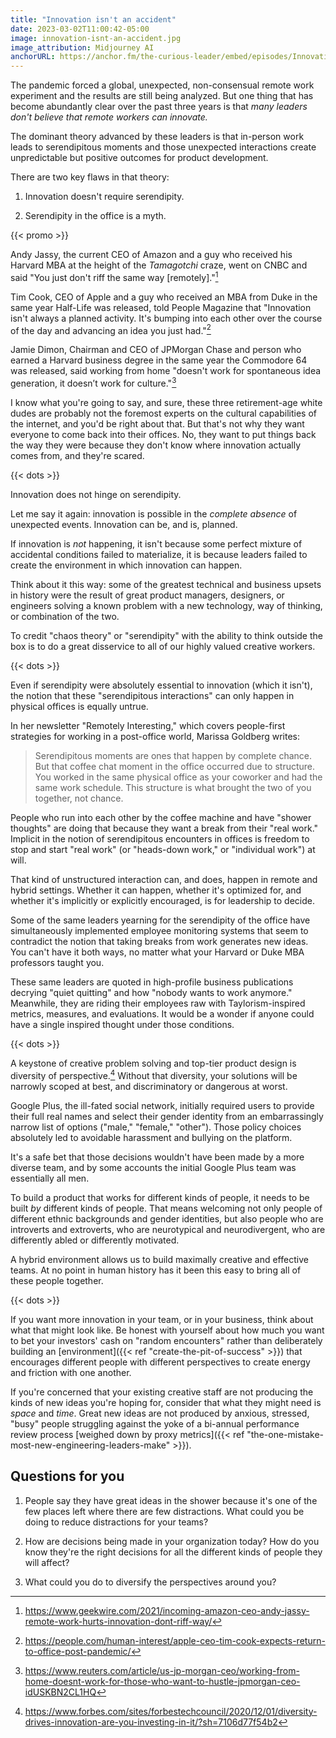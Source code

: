 ```yaml
---
title: "Innovation isn't an accident"
date: 2023-03-02T11:00:42-05:00
image: innovation-isnt-an-accident.jpg
image_attribution: Midjourney AI
anchorURL: https://anchor.fm/the-curious-leader/embed/episodes/Innovation-isnt-an-accident-e1voi4b
---
```


The pandemic forced a global, unexpected, non-consensual remote work experiment
and the results are still being analyzed. But one thing that has become
abundantly clear over the past three years is that *many leaders don't believe
that remote workers can innovate.*

The dominant theory advanced by these leaders is that in-person work leads to
serendipitous moments and those unexpected interactions create unpredictable but
positive outcomes for product development.

There are two key flaws in that theory:

1. Innovation doesn't require serendipity.

2. Serendipity in the office is a myth.

<!--more-->
{{< promo >}}

Andy Jassy, the current CEO of Amazon and a guy who received his Harvard MBA at
the height of the *Tamagotchi* craze, went on CNBC and said "You just don't riff
the same way [remotely]."[^1]

Tim Cook, CEO of Apple and a guy who received an MBA from Duke in the same year
Half-Life was released, told People Magazine that "Innovation isn't always a
planned activity. It's bumping into each other over the course of the day and
advancing an idea you just had."[^2]

Jamie Dimon, Chairman and CEO of JPMorgan Chase and person who earned a Harvard
business degree in the same year the Commodore 64 was released, said working
from home "doesn't work for spontaneous idea generation, it doesn’t work for
culture."[^3]

I know what you're going to say, and sure, these three retirement-age white
dudes are probably not the foremost experts on the cultural capabilities of the
internet, and you'd be right about that. But that's not why they want everyone
to come back into their offices. No, they want to put things back the way they
were because they don't know where innovation actually comes from, and they're
scared.

{{< dots >}}

Innovation does not hinge on serendipity.

Let me say it again: innovation is possible in the *complete absence* of
unexpected events. Innovation can be, and is, planned.

If innovation is *not* happening, it isn't because some perfect mixture of
accidental conditions failed to materialize, it is because leaders failed to
create the environment in which innovation can happen.

Think about it this way: some of the greatest technical and business upsets in
history were the result of great product managers, designers, or engineers
solving a known problem with a new technology, way of thinking, or combination
of the two.

To credit "chaos theory" or "serendipity" with the ability to think outside the
box is to do a great disservice to all of our highly valued creative workers.

{{< dots >}}

Even if serendipity were absolutely essential to innovation (which it isn't),
the notion that these "serendipitous interactions" can only happen in physical
offices is equally untrue.

In her newsletter "Remotely Interesting," which covers people-first strategies
for working in a post-office world, Marissa Goldberg writes:

> Serendipitous moments are ones that happen by complete chance. But that coffee
> chat moment in the office occurred due to structure. You worked in the same
> physical office as your coworker and had the same work schedule. This
> structure is what brought the two of you together, not chance.

People who run into each other by the coffee machine and have "shower thoughts"
are doing that because they want a break from their "real work." Implicit in the
notion of serendipitous encounters in offices is freedom to stop and start "real
work" (or "heads-down work," or "individual work") at will.

That kind of unstructured interaction can, and does, happen in remote and hybrid
settings. Whether it can happen, whether it's optimized for, and whether it's
implicitly or explicitly encouraged, is for leadership to decide.

Some of the same leaders yearning for the serendipity of the office have
simultaneously implemented employee monitoring systems that seem to contradict
the notion that taking breaks from work generates new ideas. You can't have it
both ways, no matter what your Harvard or Duke MBA professors taught you.

These same leaders are quoted in high-profile business publications decrying
"quiet quitting" and how "nobody wants to work anymore." Meanwhile, they are
riding their employees raw with Taylorism-inspired metrics, measures, and
evaluations. It would be a wonder if anyone could have a single inspired thought
under those conditions.

{{< dots >}}

A keystone of creative problem solving and top-tier product design is diversity
of perspective.[^4] Without that diversity, your solutions will be narrowly
scoped at best, and discriminatory or dangerous at worst.

Google Plus, the ill-fated social network, initially required users to provide
their full real names and select their gender identity from an embarrassingly
narrow list of options ("male," "female," "other"). Those policy choices
absolutely led to avoidable harassment and bullying on the platform.

It's a safe bet that those decisions wouldn't have been made by a more diverse
team, and by some accounts the initial Google Plus team was essentially all men.

To build a product that works for different kinds of people, it needs to be
built *by* different kinds of people. That means welcoming not only people of
different ethnic backgrounds and gender identities, but also people who are
introverts and extroverts, who are neurotypical and neurodivergent, who are
differently abled or differently motivated.

A hybrid environment allows us to build maximally creative and effective teams.
At no point in human history has it been this easy to bring all of these people
together.

{{< dots >}}

If you want more innovation in your team, or in your business, think about what
that might look like. Be honest with yourself about how much you want to bet
your investors' cash on "random encounters" rather than deliberately building an
[environment]({{< ref "create-the-pit-of-success" >}}) that encourages different 
people with different perspectives to create energy and friction with one another.

If you're concerned that your existing creative staff are not producing the
kinds of new ideas you're hoping for, consider that what they might need is
*space* and *time*. Great new ideas are not produced by anxious, stressed,
"busy" people struggling against the yoke of a bi-annual performance review
process [weighed down by proxy metrics]({{< ref "the-one-mistake-most-new-engineering-leaders-make" >}}).



## Questions for you

1. People say they have great ideas in the shower because it's one of the few
   places left where there are few distractions. What could you be doing to
   reduce distractions for your teams?

2. How are decisions being made in your organization today? How do you know
   they're the right decisions for all the different kinds of people they will
   affect?

3. What could you do to diversify the perspectives around you?

[^1]: https://www.geekwire.com/2021/incoming-amazon-ceo-andy-jassy-remote-work-hurts-innovation-dont-riff-way/

[^2]: https://people.com/human-interest/apple-ceo-tim-cook-expects-return-to-office-post-pandemic/

[^3]: https://www.reuters.com/article/us-jp-morgan-ceo/working-from-home-doesnt-work-for-those-who-want-to-hustle-jpmorgan-ceo-idUSKBN2CL1HQ

[^4]: https://www.forbes.com/sites/forbestechcouncil/2020/12/01/diversity-drives-innovation-are-you-investing-in-it/?sh=7106d77f54b2
